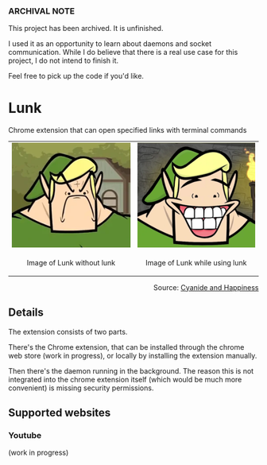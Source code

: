 ### ARCHIVAL NOTE

This project has been archived. It is unfinished.

I used it as an opportunity to learn about daemons and socket communication.
While I do believe that there is a real use case for this project,
I do not intend to finish it.

Feel free to pick up the code if you'd like.

# Lunk

Chrome extension that can open specified links with terminal commands

<div align="center">
  <table>
    <tr>
      <td><img src=".github/graphics/angry_lunk.png" alt="Image of Lunk without lunk"/></td>
      <td><img src=".github/graphics/happy_lunk.png" alt="Image of Lunk while using lunk"/></td>
    </tr>
    <tr>
      <td><p align="center">Image of Lunk without lunk</p></td>
      <td><p align="center">Image of Lunk while using lunk</p></td>
    </tr>
  </table>
</div>

<div align="right">Source: <a href="https://cyanide-and-happiness-show.fandom.com/wiki/Lunk">Cyanide and Happiness</a></div>

## Details

The extension consists of two parts.

There's the Chrome extension, that can be installed through the chrome web store (work in progress), or locally by installing the extension manually.

Then there's the daemon running in the background. The reason this is not integrated into the chrome extension itself (which would be much more convenient) is missing security permissions.

## Supported websites

### Youtube
(work in progress)
